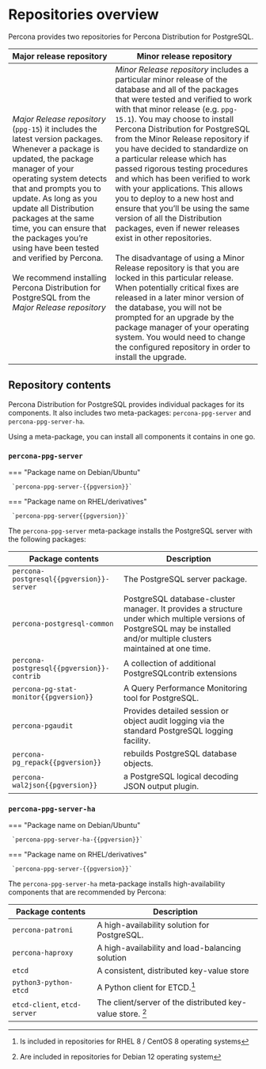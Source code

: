 # Repositories overview

Percona provides two repositories for Percona Distribution for PostgreSQL. 

| Major release repository | Minor release repository | 
| ------------------------ | ------------------------ | 
| *Major Release repository* (`ppg-15`) it includes the latest version packages. Whenever a package is updated, the package manager of your operating system detects that and prompts you to update. As long as you update all Distribution packages at the same time, you can ensure that the packages you’re using have been tested and verified by Percona. <br><br> We recommend installing Percona Distribution for PostgreSQL from the *Major Release repository*| *Minor Release repository* includes a particular minor release of the database and all of the packages that were tested and verified to work with that minor release (e.g. `ppg-15.1`). You may choose to install Percona Distribution for PostgreSQL from the Minor Release repository if you have decided to standardize on a particular release which has passed rigorous testing procedures and which has been verified to work with your applications. This allows you to deploy to a new host and ensure that you’ll be using the same version of all the Distribution packages, even if newer releases exist in other repositories. <br> <br> The disadvantage of using a Minor Release repository is that you are locked in this particular release. When potentially critical fixes are released in a later minor version of the database, you will not be prompted for an upgrade by the package manager of your operating system. You would need to change the configured repository in order to install the upgrade.|

## Repository contents

Percona Distribution for PostgreSQL provides individual packages for its components. It also includes two meta-packages: `percona-ppg-server` and `percona-ppg-server-ha`.

Using a meta-package, you can install all components it contains in one go.

### `percona-ppg-server`

=== "Package name on Debian/Ubuntu"

     `percona-ppg-server-{{pgversion}}`

=== "Package name on RHEL/derivatives"

     `percona-ppg-server{{pgversion}}`

The `percona-ppg-server` meta-package installs the PostgreSQL server with the following packages:

| Package contents | Description                             |  
| ---------------- | --------------------------------------- | 
| `percona-postgresql{{pgversion}}-server` | The PostgreSQL server package. |
| `percona-postgresql-common` | PostgreSQL database-cluster manager. It provides a structure under which multiple versions of PostgreSQL may be installed and/or multiple clusters maintained at one time.|
| `percona-postgresql{{pgversion}}-contrib` | A collection of additional PostgreSQLcontrib extensions | 
| `percona-pg-stat-monitor{{pgversion}}` | A Query Performance Monitoring tool for PostgreSQL. | 
| `percona-pgaudit` | Provides detailed session or object audit logging via the standard PostgreSQL logging facility. | 
| `percona-pg_repack{{pgversion}}`| rebuilds PostgreSQL database objects.| 
| `percona-wal2json{{pgversion}}` | a PostgreSQL logical decoding JSON output plugin.|


### `percona-ppg-server-ha`

=== "Package name on Debian/Ubuntu"

     `percona-ppg-server-ha-{{pgversion}}`

=== "Package name on RHEL/derivatives"

     `percona-ppg-server-{{pgversion}}`

The `percona-ppg-server-ha` meta-package installs high-availability components that are recommended by Percona:

| Package contents | Description                             |  
| ---------------- | --------------------------------------- | 
| `percona-patroni`| A high-availability solution for PostgreSQL. | 
| `percona-haproxy`| A high-availability and load-balancing solution |
| `etcd`           | A consistent, distributed key-value store | 
| `python3-python-etcd` | A Python client for ETCD.[^1] |
| `etcd-client`, `etcd-server` | The client/server of the distributed key-value store. [^2]| 



[^1]: Is included in repositories for RHEL 8 / CentOS 8 operating systems
[^2]: Are included in repositories for Debian 12 operating system
